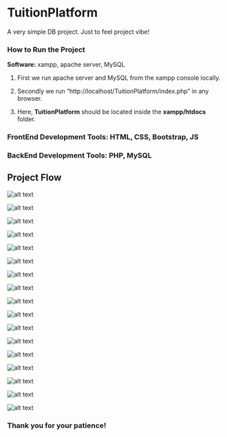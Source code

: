 # TuitionPlatform
A very simple DB project. Just to feel project vibe!

### How to Run the Project

**Software:** xampp, apache server, MySQL

1. First we run apache server and MySQL from the xampp console locally.

2. Secondly we run “http://localhost/TuitionPlatform/index.php” in any browser.

3. Here, **TuitionPlatform** should be located inside the **xampp/htdocs** folder.

### FrontEnd Development Tools: HTML, CSS, Bootstrap, JS

### BackEnd Development Tools: PHP, MySQL

## Project Flow

![alt text](images/home.png "Home")

![alt text](images/home1.png "Home 1")

![alt text](images/home2.png "Home 2")

![alt text](images/guardiansignup.png "Guardian Sign Up")

![alt text](images/guardianlogin.png "Guardian Sign In")

![alt text](images/guardianprofile.png "Guardian Profile")

![alt text](images/guardiandashboard.png "Guardian Dashboard")

![alt text](images/newtuitionpost.png "New Tuition Post")

![alt text](images/applicant_list.png "Applicant List")

![alt text](images/deletetuitionpost.png "Delete Tuition Post")

![alt text](images/tutorsignup.png "Tutor Sign Up")

![alt text](images/tutorlogin.png "Tutor Log In")

![alt text](images/tutorprofile.png "Tutor Profile")

![alt text](images/tutordashboard.png "Tutor Dashboard")

![alt text](images/tutordashboard1.png "Tutor Dashboard 1")

![alt text](images/tutorinbox.png "Tutor Inbox")

![alt text](images/tutorinbox1.png "Tutor Inbox 1")

### Thank you for your patience!
